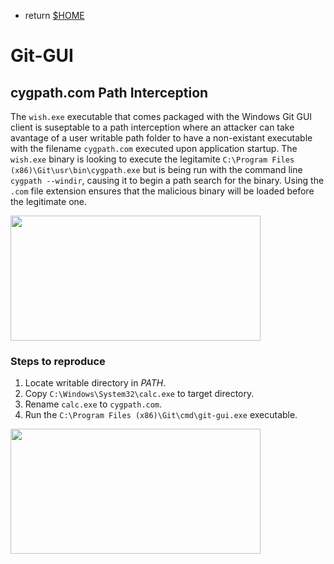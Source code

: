 
- return [$HOME](https://spacecow99.github.io/)

# Git-GUI

## cygpath.com Path Interception

The `wish.exe` executable that comes packaged with the Windows Git GUI client is suseptable to a path interception where an attacker can take avantage of a user writable path folder to have a non-existant executable with the filename `cygpath.com` executed upon application startup. The `wish.exe` binary is looking to execute the legitamite `C:\Program Files (x86)\Git\usr\bin\cygpath.exe` but is being run with the command line `cygpath --windir`, causing it to begin a path search for the binary. Using the `.com` file extension ensures that the malicious binary will be loaded before the legitimate one.

<img src="https://spacecow.github.io/path-interception/git-gui/wish_cygpath_search.PNG" width="400" height="200" />

### Steps to reproduce

1) Locate writable directory in _PATH_.
2) Copy `C:\Windows\System32\calc.exe` to target directory.
3) Rename `calc.exe` to `cygpath.com`.
4) Run the `C:\Program Files (x86)\Git\cmd\git-gui.exe` executable.

<img src="https://spacecow.github.io/path-interception/git-gui/wish_cygpath_load.PNG" width="400" height="200" />

